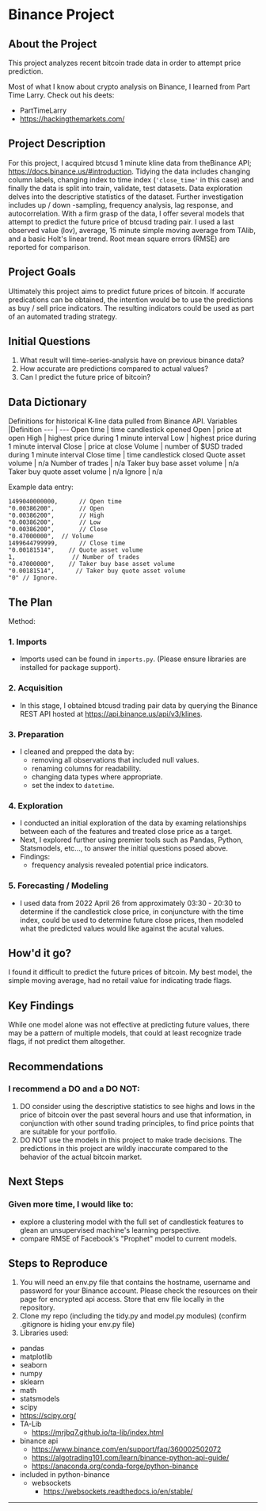 # Binance Project

## About the Project

This project analyzes recent bitcoin trade data in order to attempt price prediction.

Most of what I know about crypto analysis on Binance, I learned from Part Time Larry. Check out his deets:

- PartTimeLarry
- <https://hackingthemarkets.com/>

## Project Description

For this project, I acquired btcusd 1 minute kline data from theBinance API; <https://docs.binance.us/#introduction>. Tidying the data includes changing column labels, changing index to time index (`'close_time'` in this case) and finally the data is split into train, validate, test datasets. Data exploration delves into the descriptive statistics of the dataset. Further investigation includes up / down -sampling, frequency analysis, lag response, and autocorrelation. With a firm grasp of the data, I offer several models that attempt to predict the future price of btcusd trading pair. I used a last observed value (lov), average, 15 minute simple moving average from TAlib, and a basic Holt's linear trend. Root mean square errors (RMSE) are reported for comparison.

## Project Goals

Ultimately this project aims to predict future prices of bitcoin. If accurate predications can be obtained, the intention would be to use the predictions as buy / sell price indicators. The resulting indicators could be used as part of an automated trading strategy.

## Initial Questions

1. What result will time-series-analysis have on previous binance data?
1. How accurate are predictions compared to actual values?
1. Can I predict the future price of bitcoin?

## Data Dictionary

Definitions for historical K-line data pulled from Binance API.
Variables |Definition
--- | ---
Open time | time candlestick opened
Open | price at open
High | highest price during 1 minute interval
Low | highest price during 1 minute interval
Close | price at close
Volume | number of $USD traded during 1 minute interval
Close time | time candlestick closed
Quote asset volume | n/a
Number of trades | n/a
Taker buy base asset volume | n/a
Taker buy quote asset volume | n/a
Ignore | n/a

Example data entry:

```text
1499040000000,      // Open time
"0.00386200",       // Open
"0.00386200",       // High
"0.00386200",       // Low
"0.00386200",       // Close
"0.47000000",  // Volume
1499644799999,      // Close time
"0.00181514",    // Quote asset volume
1,                // Number of trades
"0.47000000",    // Taker buy base asset volume
"0.00181514",      // Taker buy quote asset volume
"0" // Ignore.

```

## The Plan

Method:

### 1. Imports

- Imports used can be found in `imports.py`. (Please ensure libraries are installed for package support).

### 2. Acquisition

- In this stage, I obtained btcusd trading pair data by querying the Binance REST API hosted at <https://api.binance.us/api/v3/klines>.

### 3. Preparation

- I cleaned and prepped the data by:
  - removing all observations that included null values.
  - renaming columns for readability.
  - changing data types where appropriate.
  - set the index to `datetime`.

### 4. Exploration

- I conducted an initial exploration of the data by examing relationships between each of the features and treated close price as a target.
- Next, I explored further using premier tools such as Pandas, Python, Statsmodels, etc..., to answer the initial questions posed above.
- Findings:
  - frequency analysis revealed potential price indicators.

### 5. Forecasting / Modeling

- I used data from 2022 April 26 from approximately 03:30 - 20:30 to determine if the candlestick close price, in conjuncture with the time index, could be used to determine future close prices, then modeled what the predicted values would like against the acutal values.

## How'd it go?

I found it difficult to predict the future prices of bitcoin. My best model, the simple moving average, had no retail value for indicating trade flags.

## Key Findings

While one model alone was not effective at predicting future values, there may be a pattern of multiple models, that could at least recognize trade flags, if not predict them altogether.

## Recommendations

### I recommend a DO and a DO NOT:

1. DO consider using the descriptive statistics to see highs and lows in the price of bitcoin over the past several hours and use that information, in conjunction with other sound trading principles, to find price points that are suitable for your portfolio.
2. DO NOT use the models in this project to make trade decisions. The predictions in this project are wildly inaccurate compared to the behavior of the actual bitcoin market.

## Next Steps

### Given more time, I would like to:

- explore a clustering model with the full set of candlestick features to glean an unsupervised machine's learning perspective.
- compare RMSE of Facebook's "Prophet" model to current models.

## Steps to Reproduce

1. You will need an env.py file that contains the hostname, username and password for your Binance account. Please check the resources on their page for encrypted api access. Store that env file locally in the repository.
2. Clone my repo (including the tidy.py and model.py modules) (confirm .gitignore is hiding your env.py file)
3. Libraries used:

- pandas
- matplotlib
- seaborn
- numpy
- sklearn
- math
- statsmodels
- scipy
- <https://scipy.org/>
- TA-Lib
  - <https://mrjbq7.github.io/ta-lib/index.html>
- binance api
  - <https://www.binance.com/en/support/faq/360002502072>
  - <https://algotrading101.com/learn/binance-python-api-guide/>
  - <https://anaconda.org/conda-forge/python-binance>
- included in python-binance
  - websockets
    - <https://websockets.readthedocs.io/en/stable/>

---
